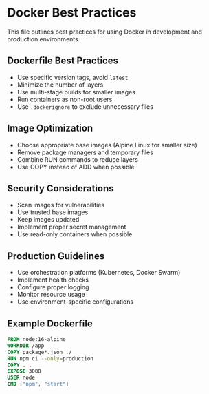 # Docker Best Practices

This file outlines best practices for using Docker in development and production environments.

## Dockerfile Best Practices

- Use specific version tags, avoid `latest`
- Minimize the number of layers
- Use multi-stage builds for smaller images
- Run containers as non-root users
- Use `.dockerignore` to exclude unnecessary files

## Image Optimization

- Choose appropriate base images (Alpine Linux for smaller size)
- Remove package managers and temporary files
- Combine RUN commands to reduce layers
- Use COPY instead of ADD when possible

## Security Considerations

- Scan images for vulnerabilities
- Use trusted base images
- Keep images updated
- Implement proper secret management
- Use read-only containers when possible

## Production Guidelines

- Use orchestration platforms (Kubernetes, Docker Swarm)
- Implement health checks
- Configure proper logging
- Monitor resource usage
- Use environment-specific configurations

## Example Dockerfile

```dockerfile
FROM node:16-alpine
WORKDIR /app
COPY package*.json ./
RUN npm ci --only=production
COPY . .
EXPOSE 3000
USER node
CMD ["npm", "start"]
```